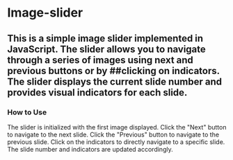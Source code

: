 # Image-slider
## This is a simple image slider implemented in JavaScript. The slider allows you to navigate through a series of images using next and previous buttons or by ##clicking on indicators. The slider displays the current slide number and provides visual indicators for each slide.
### How to Use
The slider is initialized with the first image displayed.
Click the "Next" button to navigate to the next slide.
Click the "Previous" button to navigate to the previous slide.
Click on the indicators to directly navigate to a specific slide.
The slide number and indicators are updated accordingly.

